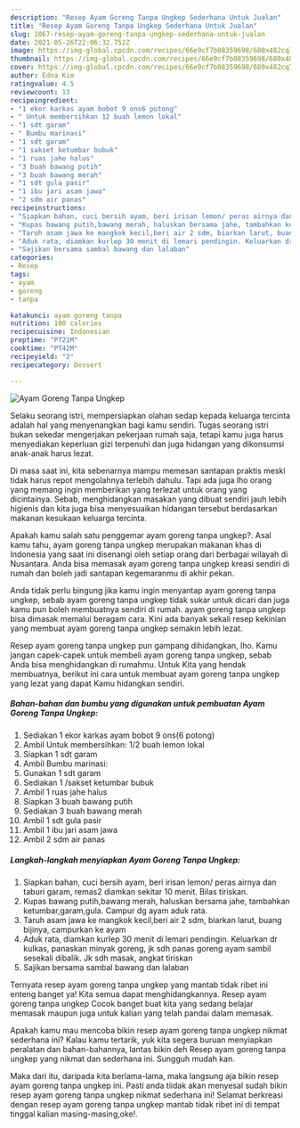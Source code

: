 ```yaml
---
description: "Resep Ayam Goreng Tanpa Ungkep Sederhana Untuk Jualan"
title: "Resep Ayam Goreng Tanpa Ungkep Sederhana Untuk Jualan"
slug: 1067-resep-ayam-goreng-tanpa-ungkep-sederhana-untuk-jualan
date: 2021-05-26T22:06:32.752Z
image: https://img-global.cpcdn.com/recipes/66e9cf7b08359698/680x482cq70/ayam-goreng-tanpa-ungkep-foto-resep-utama.jpg
thumbnail: https://img-global.cpcdn.com/recipes/66e9cf7b08359698/680x482cq70/ayam-goreng-tanpa-ungkep-foto-resep-utama.jpg
cover: https://img-global.cpcdn.com/recipes/66e9cf7b08359698/680x482cq70/ayam-goreng-tanpa-ungkep-foto-resep-utama.jpg
author: Edna Kim
ratingvalue: 4.5
reviewcount: 13
recipeingredient:
- "1 ekor karkas ayam bobot 9 ons6 potong"
- " Untuk membersihkan 12 buah lemon lokal"
- "1 sdt garam"
- " Bumbu marinasi"
- "1 sdt garam"
- "1 sakset ketumbar bubuk"
- "1 ruas jahe halus"
- "3 buah bawang putih"
- "3 buah bawang merah"
- "1 sdt gula pasir"
- "1 ibu jari asam jawa"
- "2 sdm air panas"
recipeinstructions:
- "Siapkan bahan, cuci bersih ayam, beri irisan lemon/ peras airnya dan taburi garam, remas2 diamkan sekitar 10 menit. Bilas tiriskan."
- "Kupas bawang putih,bawang merah, haluskan bersama jahe, tambahkan ketumbar,garam,gula. Campur dg ayam aduk rata."
- "Taruh asam jawa ke mangkok kecil,beri air 2 sdm, biarkan larut, buang bijinya, campurkan ke ayam"
- "Aduk rata, diamkan kurlep 30 menit di lemari pendingin. Keluarkan dr kulkas, panaskan minyak goreng, jk sdh panas goreng ayam sambil sesekali dibalik. Jk sdh masak, angkat tiriskan"
- "Sajikan bersama sambal bawang dan lalaban"
categories:
- Resep
tags:
- ayam
- goreng
- tanpa

katakunci: ayam goreng tanpa 
nutrition: 100 calories
recipecuisine: Indonesian
preptime: "PT21M"
cooktime: "PT42M"
recipeyield: "2"
recipecategory: Dessert

---
```



![Ayam Goreng Tanpa Ungkep](https://img-global.cpcdn.com/recipes/66e9cf7b08359698/680x482cq70/ayam-goreng-tanpa-ungkep-foto-resep-utama.jpg)

Selaku seorang istri, mempersiapkan olahan sedap kepada keluarga tercinta adalah hal yang menyenangkan bagi kamu sendiri. Tugas seorang istri bukan sekedar mengerjakan pekerjaan rumah saja, tetapi kamu juga harus menyediakan keperluan gizi terpenuhi dan juga hidangan yang dikonsumsi anak-anak harus lezat.

Di masa  saat ini, kita sebenarnya mampu memesan santapan praktis meski tidak harus repot mengolahnya terlebih dahulu. Tapi ada juga lho orang yang memang ingin memberikan yang terlezat untuk orang yang dicintainya. Sebab, menghidangkan masakan yang dibuat sendiri jauh lebih higienis dan kita juga bisa menyesuaikan hidangan tersebut berdasarkan makanan kesukaan keluarga tercinta. 



Apakah kamu salah satu penggemar ayam goreng tanpa ungkep?. Asal kamu tahu, ayam goreng tanpa ungkep merupakan makanan khas di Indonesia yang saat ini disenangi oleh setiap orang dari berbagai wilayah di Nusantara. Anda bisa memasak ayam goreng tanpa ungkep kreasi sendiri di rumah dan boleh jadi santapan kegemaranmu di akhir pekan.

Anda tidak perlu bingung jika kamu ingin menyantap ayam goreng tanpa ungkep, sebab ayam goreng tanpa ungkep tidak sukar untuk dicari dan juga kamu pun boleh membuatnya sendiri di rumah. ayam goreng tanpa ungkep bisa dimasak memalui beragam cara. Kini ada banyak sekali resep kekinian yang membuat ayam goreng tanpa ungkep semakin lebih lezat.

Resep ayam goreng tanpa ungkep pun gampang dihidangkan, lho. Kamu jangan capek-capek untuk membeli ayam goreng tanpa ungkep, sebab Anda bisa menghidangkan di rumahmu. Untuk Kita yang hendak membuatnya, berikut ini cara untuk membuat ayam goreng tanpa ungkep yang lezat yang dapat Kamu hidangkan sendiri.

<!--inarticleads1-->

##### Bahan-bahan dan bumbu yang digunakan untuk pembuatan Ayam Goreng Tanpa Ungkep:

1. Sediakan 1 ekor karkas ayam bobot 9 ons(6 potong)
1. Ambil  Untuk membersihkan: 1/2 buah lemon lokal
1. Siapkan 1 sdt garam
1. Ambil  Bumbu marinasi:
1. Gunakan 1 sdt garam
1. Sediakan 1 /sakset ketumbar bubuk
1. Ambil 1 ruas jahe halus
1. Siapkan 3 buah bawang putih
1. Sediakan 3 buah bawang merah
1. Ambil 1 sdt gula pasir
1. Ambil 1 ibu jari asam jawa
1. Ambil 2 sdm air panas




<!--inarticleads2-->

##### Langkah-langkah menyiapkan Ayam Goreng Tanpa Ungkep:

1. Siapkan bahan, cuci bersih ayam, beri irisan lemon/ peras airnya dan taburi garam, remas2 diamkan sekitar 10 menit. Bilas tiriskan.
1. Kupas bawang putih,bawang merah, haluskan bersama jahe, tambahkan ketumbar,garam,gula. Campur dg ayam aduk rata.
1. Taruh asam jawa ke mangkok kecil,beri air 2 sdm, biarkan larut, buang bijinya, campurkan ke ayam
1. Aduk rata, diamkan kurlep 30 menit di lemari pendingin. Keluarkan dr kulkas, panaskan minyak goreng, jk sdh panas goreng ayam sambil sesekali dibalik. Jk sdh masak, angkat tiriskan
1. Sajikan bersama sambal bawang dan lalaban




Ternyata resep ayam goreng tanpa ungkep yang mantab tidak ribet ini enteng banget ya! Kita semua dapat menghidangkannya. Resep ayam goreng tanpa ungkep Cocok banget buat kita yang sedang belajar memasak maupun juga untuk kalian yang telah pandai dalam memasak.

Apakah kamu mau mencoba bikin resep ayam goreng tanpa ungkep nikmat sederhana ini? Kalau kamu tertarik, yuk kita segera buruan menyiapkan peralatan dan bahan-bahannya, lantas bikin deh Resep ayam goreng tanpa ungkep yang nikmat dan sederhana ini. Sungguh mudah kan. 

Maka dari itu, daripada kita berlama-lama, maka langsung aja bikin resep ayam goreng tanpa ungkep ini. Pasti anda tiidak akan menyesal sudah bikin resep ayam goreng tanpa ungkep nikmat sederhana ini! Selamat berkreasi dengan resep ayam goreng tanpa ungkep mantab tidak ribet ini di tempat tinggal kalian masing-masing,oke!.

